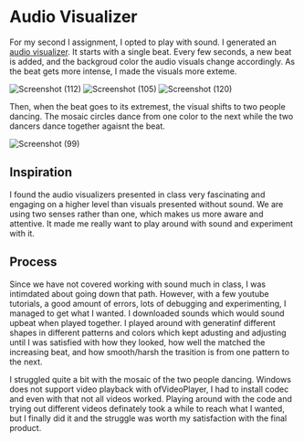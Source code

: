 # Audio Visualizer

For my second I assignment, I opted to play with sound. I generated an [audio visualizer](https://youtu.be/9OtP2RiHGFg). It starts with a single beat. Every few seconds, a new beat is added, and the backgroud color the audio visuals change accordingly. As the beat gets more intense, I made the visuals more exteme. 


![Screenshot (112)](https://user-images.githubusercontent.com/38201407/115240091-7813d580-a130-11eb-8c34-f6484f4f7852.png)
![Screenshot (105)](https://user-images.githubusercontent.com/38201407/115240115-7d712000-a130-11eb-9c4f-253828f2eefc.png)
![Screenshot (120)](https://user-images.githubusercontent.com/38201407/115240122-7f3ae380-a130-11eb-98ff-a8ef67a622a9.png)


Then, when the beat goes to its extremest, the visual shifts to two people dancing. The mosaic circles dance from one color to the next while the two dancers dance together agaisnt the beat. 

![Screenshot (99)](https://user-images.githubusercontent.com/38201407/115237257-6aa91c00-a12d-11eb-9ba6-c83b90b1c38c.png)

## Inspiration
I found the audio visualizers presented in class very fascinating and engaging on a higher level than visuals presented without sound. We are using two senses rather than one, which makes us more aware and attentive. It made me really want to play around with sound and experiment with it. 

## Process
Since we have not covered working with sound much in class, I was intimdated about going down that path. However, with a few youtube tutorials, a good amount of errors, lots of debugging and experimenting, I managed to get what I wanted. I downloaded sounds which would sound upbeat when played together. I played around with generatinf different shapes in different patterns and colors which kept adusting and adjusting until I was satisfied with how they looked, how well the matched the increasing beat, and how smooth/harsh the trasition is from one pattern to the next. 

I struggled quite a bit with the mosaic of the two people dancing. Windows does not support video playback with ofVideoPlayer, I had to install codec and even with that not all videos worked. Playing around with the code and trying out different videos definately took a while to reach what I wanted, but I finally did it and the struggle was worth my satisfaction with the final product. 
